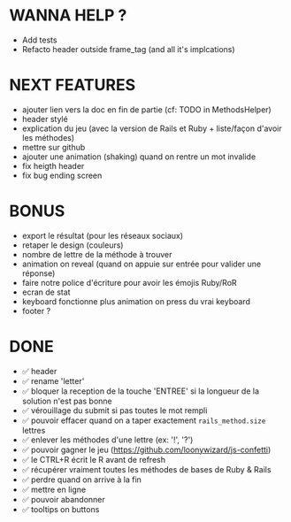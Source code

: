 # WANNA HELP ?
- Add tests
- Refacto header outside frame_tag (and all it's implcations)

# NEXT FEATURES
- ajouter lien vers la doc en fin de partie (cf: TODO in MethodsHelper)
- header stylé
- explication du jeu (avec la version de Rails et Ruby + liste/façon d'avoir les méthodes)
- mettre sur github
- ajouter une animation (shaking) quand on rentre un mot invalide
- fix heigth header
- fix bug ending screen

# BONUS
- export le résultat (pour les réseaux sociaux)
- retaper le design (couleurs)
- nombre de lettre de la méthode à trouver
- animation on reveal (quand on appuie sur entrée pour valider une réponse)
- faire notre police d'écriture pour avoir les émojis Ruby/RoR
- ecran de stat
- keyboard fonctionne plus animation on press du vrai keyboard
- footer ?

# DONE
- ✅ header
- ✅ rename 'letter'
- ✅ bloquer la reception de la touche 'ENTREE' si la longueur de la solution n'est pas bonne
- ✅ vérouillage du submit si pas toutes le mot rempli
- ✅ pouvoir effacer quand on a taper exactement `rails_method.size` lettres
- ✅ enlever les méthodes d'une lettre (ex: '!', '?')
- ✅ pouvoir gagner le jeu (https://github.com/loonywizard/js-confetti)
- ✅ le CTRL+R écrit le R avant de refresh
- ✅ récupérer vraiment toutes les méthodes de bases de Ruby & Rails
- ✅ perdre quand on arrive à la fin
- ✅ mettre en ligne
- ✅ pouvoir abandonner
- ✅ tooltips on buttons
